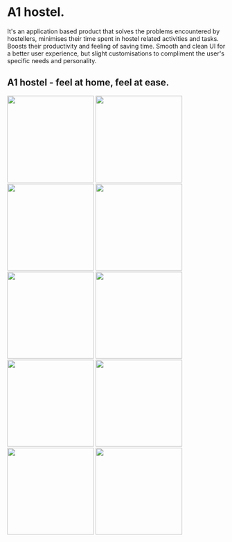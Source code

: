 # A1 hostel.
It's an application based product that solves the problems encountered by hostellers, minimises their time spent in hostel related activities and tasks.
Boosts their productivity and feeling of saving time. Smooth and clean UI for a better user experience, but
slight customisations to compliment the user's specific needs and personality.
## A1 hostel - feel at home, feel at ease.



<img src="https://user-images.githubusercontent.com/76335499/127573161-52383932-e00a-464b-8285-e3bafa56efc8.jpg" width="200" />  <img src="https://user-images.githubusercontent.com/76335499/127573137-9c5c4153-ac6d-4d24-8bae-160f64d03744.jpg" width="200" />  <img src="https://user-images.githubusercontent.com/76335499/127573142-0536cf8c-7b8b-44bf-9795-36cb3d956d7e.jpg" width="200" />  <img src="https://user-images.githubusercontent.com/76335499/127573213-6c26d78a-f9a9-47d9-be47-029315aee6ec.jpg" width="200" />  <img src="https://user-images.githubusercontent.com/76335499/127573211-5f0a7c86-57d8-41ef-934d-b55532dcfc5b.jpg" width="200" />  <img src="https://user-images.githubusercontent.com/76335499/127573168-f5766955-df6a-4cb5-bc55-c9c8beb9ec2b.jpg" width="200" />  <img src="https://user-images.githubusercontent.com/76335499/127573112-f884c531-3808-4cfc-b8f2-99a9fb3d4e4c.jpg" width="200" />  <img src="https://user-images.githubusercontent.com/76335499/127573120-444e12b3-e41f-4881-85e3-cbd0fbb13749.jpg" width="200" />  <img src="https://user-images.githubusercontent.com/76335499/127573185-25db6b00-2bc0-4529-8472-0fb62da15c88.jpg" width="200" />  <img src="https://user-images.githubusercontent.com/76335499/127573182-7b79677e-f059-484f-91d6-65af69c58e60.jpg" width="200" />





